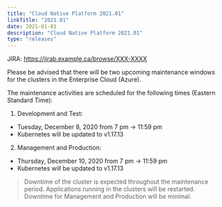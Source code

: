 ```yaml
---
title: "Cloud Native Platform 2021.01"
linkTitle: "2021.01"
date: 2021-01-01
description: "Cloud Native Platform 2021.01"
type: "releases"
---
```


JIRA: https://jirab.example.ca/browse/XXX-XXXX

Please be advised that there will be two upcoming maintenance windows for the clusters in the Enterprise Cloud (Azure).

The maintenance activities are scheduled for the following times (Eastern Standard Time):

1.	Development and Test:

* Tuesday, December 8, 2020 from 7 pm -> 11:59 pm
* Kubernetes will be updated to v1.17.13

2.	Management and Production:

* Thursday, December 10, 2020 from 7 pm -> 11:59 pm
* Kubernetes will be updated to v1.17.13

> Downtime of the cluster is expected throughout the maintenance period. Applications running in the clusters will be restarted. Downtime for Management and Production will be minimal.
